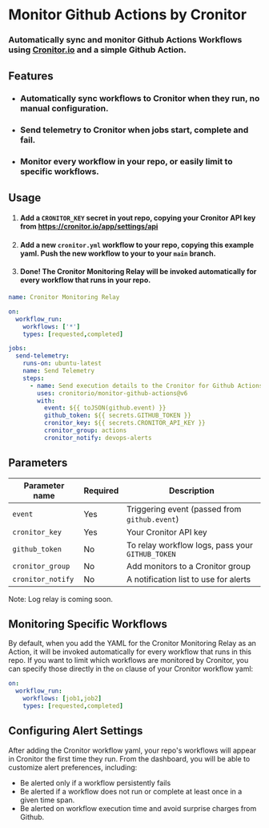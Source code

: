 # Monitor Github Actions by Cronitor

### Automatically sync and monitor Github Actions Workflows using [Cronitor.io](https://cronitor.io) and a simple Github Action. 

## Features

- ### Automatically sync workflows to Cronitor when they run, no manual configuration. 
- ### Send telemetry to Cronitor when jobs start, complete and fail. 
- ### Monitor every workflow in your repo, or easily limit to specific workflows.

## Usage

1. #### Add a ``CRONITOR_KEY`` secret in yout repo, copying your Cronitor API key from https://cronitor.io/app/settings/api
2. #### Add a new ``cronitor.yml`` workflow to your repo, copying this example yaml. Push the new workflow to your to your ``main`` branch.  
3. #### Done! The Cronitor Monitoring Relay will be invoked automatically for every workflow that runs in your repo.
```yaml
name: Cronitor Monitoring Relay

on:
  workflow_run:
    workflows: ['*']
    types: [requested,completed]

jobs:
  send-telemetry:
    runs-on: ubuntu-latest
    name: Send Telemetry
    steps:
      - name: Send execution details to the Cronitor for Github Actions agent
        uses: cronitorio/monitor-github-actions@v6
        with:
          event: ${{ toJSON(github.event) }}
          github_token: ${{ secrets.GITHUB_TOKEN }}
          cronitor_key: ${{ secrets.CRONITOR_API_KEY }}
          cronitor_group: actions
          cronitor_notify: devops-alerts

```

## Parameters

| Parameter name      | Required | Description                                        |
|---------------------|----------|----------------------------------------------------|
| ``event``           | Yes      | Triggering event (passed from ``github.event``)    |
| ``cronitor_key``    | Yes      | Your Cronitor API key                              |
| ``github_token``    | No       | To relay workflow logs, pass your ``GITHUB_TOKEN`` |
| ``cronitor_group``  | No       | Add monitors to a Cronitor group                   |
| ``cronitor_notify`` | No       | A notification list to use for alerts              |

Note: Log relay is coming soon. 

## Monitoring Specific Workflows
By default, when you add the YAML for the Cronitor Monitoring Relay as an Action, it will be invoked automatically for every 
workflow that runs in this repo. If you want to limit which workflows are monitored by Cronitor, you can specify those
directly in the ``on`` clause of your Cronitor workflow yaml:

```yaml
on:
  workflow_run:
    workflows: [job1,job2]
    types: [requested,completed]
```

## Configuring Alert Settings
After adding the Cronitor workflow yaml, your repo's workflows will appear in Cronitor the first time they run. From the 
dashboard, you will be able to customize alert preferences, including:
- Be alerted only if a workflow persistently fails 
- Be alerted if a workflow does not run or complete at least once in a given time span.  
- Be alerted on workflow execution time and avoid surprise charges from Github.  

